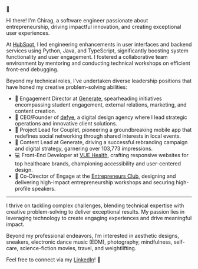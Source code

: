 <!--
**chiragchadha1/chiragchadha1** is a ✨ _special_ ✨ repository because its `README.md` (this file) appears on your GitHub profile.

Here are some ideas to get you started:

- 🔭 I’m currently working on ...
- 🌱 I’m currently learning ...
- 👯 I’m looking to collaborate on ...
- 🤔 I’m looking for help with ...
- 💬 Ask me about ...
- 📫 How to reach me: ...
- 😄 Pronouns: ...
- ⚡ Fun fact: ...
-->

👋

Hi there! I'm Chirag, a software engineer passionate about entrepreneurship, driving impactful innovation, and creating exceptional user experiences.

At [HubSpot](https://hubspot.com), I led engineering enhancements in user interfaces and backend services using Python, Java, and TypeScript, significantly boosting system functionality and user engagement. I fostered a collaborative team environment by mentoring and conducting technical workshops on efficient front-end debugging.

Beyond my technical roles, I've undertaken diverse leadership positions that have honed my creative problem-solving abilities:

- 🥳 Engagement Director at [Generate](https://generatenu.com), spearheading initiatives encompassing student engagement, external relations, marketing, and content creation.
- 👔 CEO/Founder of [defye](https://defye.us), a digital design agency where I lead strategic operations and innovative client solutions.
- 🚀 Project Lead for Couplet, pioneering a groundbreaking mobile app that redefines social networking through shared interests in local events.
- 🎨 Content Lead at Generate, driving a successful rebranding campaign and digital strategy, garnering over 103,773 impressions.
- 💻 Front-End Developer at [VUE Health](https://vuehealth.com), crafting responsive websites for top healthcare brands, championing accessibility and user-centered design.
- 🤩 Co-Director of Engage at the [Entrepreneurs Club]([url](https://www.nuentrepreneursclub.com/)), designing and delivering high-impact entrepreneurship workshops and securing high-profile speakers.

---

I thrive on tackling complex challenges, blending technical expertise with creative problem-solving to deliver exceptional results. My passion lies in leveraging technology to create engaging experiences and drive meaningful impact.

Beyond my professional endeavors, I’m interested in aesthetic designs, sneakers, electronic dance music (EDM), photography, mindfulness, self-care, science-fiction movies, travel, and weightlifting. 

Feel free to connect via my [LinkedIn](https://www.linkedin.com/in/chiragkchadha/)! 🤝
